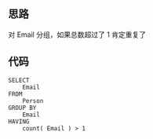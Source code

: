 ## 思路

对 Email 分组，如果总数超过了 1 肯定重复了

## 代码

```mysql
SELECT
	Email 
FROM
	Person 
GROUP BY
	Email 
HAVING
	count( Email ) > 1
```

